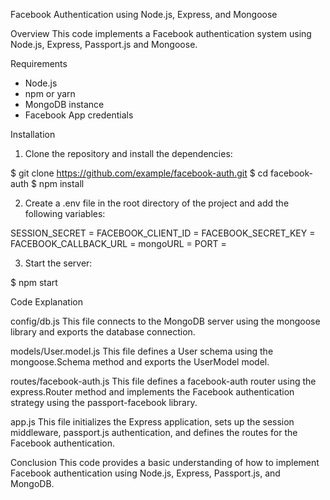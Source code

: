Facebook Authentication using Node.js, Express, and Mongoose

Overview
This code implements a Facebook authentication system using Node.js, Express, Passport.js and Mongoose.

Requirements

- Node.js
- npm or yarn
- MongoDB instance
- Facebook App credentials

Installation

1. Clone the repository and install the dependencies:

$ git clone https://github.com/example/facebook-auth.git
$ cd facebook-auth
$ npm install

2. Create a .env file in the root directory of the project and add the following variables:

SESSION_SECRET = <your session secret>
FACEBOOK_CLIENT_ID = <your facebook app client ID>
FACEBOOK_SECRET_KEY = <your facebook app secret key>
FACEBOOK_CALLBACK_URL = <your facebook app callback URL>
mongoURL = <your mongodb URL>
PORT = <port number to run the server>

3. Start the server:

$ npm start

Code Explanation

config/db.js
This file connects to the MongoDB server using the mongoose library and exports the database connection.

models/User.model.js
This file defines a User schema using the mongoose.Schema method and exports the UserModel model.

routes/facebook-auth.js
This file defines a facebook-auth router using the express.Router method and implements the Facebook authentication strategy using the passport-facebook library.

app.js
This file initializes the Express application, sets up the session middleware, passport.js authentication, and defines the routes for the Facebook authentication.

Conclusion
This code provides a basic understanding of how to implement Facebook authentication using Node.js, Express, Passport.js, and MongoDB.
